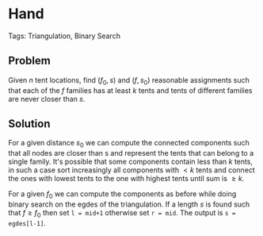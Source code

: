 # Hand
Tags: Triangulation, Binary Search

## Problem
Given $n$ tent locations, find $(f_0, s)$ and $(f, s_0)$ reasonable assignments such that each of the $f$ families has at least $k$ tents and tents of different families are never closer than $s$.

## Solution
For a given distance $s_0$ we can compute the connected components such that all nodes are closer than s and represent the tents that can belong to a single family. It's possible that some components contain less than $k$ tents, in such a case sort increasingly all components with $<k$ tents and connect the ones with lowest tents to the one with highest tents until sum is $\geq k$.

For a given $f_0$ we can compute the components as before while doing binary search on the egdes of the triangulation. If a length $s$ is found such that $f \geq f_0$ then set `l = mid+1` otherwise set `r = mid`. The output is `s = egdes[l-1]`.